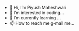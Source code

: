 - 👋 Hi, I’m Piyush Maheshwari
- 👀 I’m interested in coding... 
- 🌱 I’m currently learning ...
- 📫 How to reach me g-mail me...

<!---
piyushmaheshwari0498/piyushmaheshwari0498 is a ✨ special ✨ repository because its `README.md` (this file) appears on your GitHub profile.
You can click the Preview link to take a look at your changes.
--->
